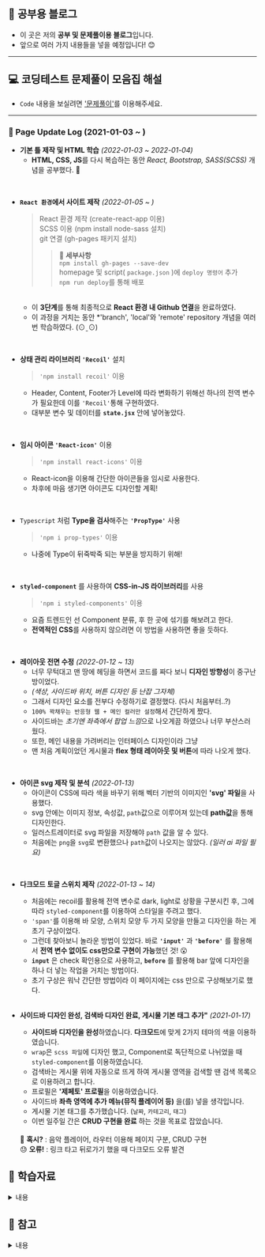 ## 📖 공부용 블로그
+ 이 곳은 저의 **공부 및 문제풀이용 블로그**입니다.
+ 앞으로 여러 가지 내용들을 넣을 예정입니다! 😊  
---
## 💻 코딩테스트 문제풀이 모음집 해설
+ ` Code `  내용을 보실려면 ['문제풀이'](https://github.com/Wisesaturn/Solve-Problem "재한쓰의 코딩테스트 문제풀이 모음집")를 이용해주세요.
---
### 🤗 Page Update Log (2021-01-03 ~ )
+ **기본 틀 제작 및 HTML 학습** *(2022-01-03 ~ 2022-01-04)*   
  + **HTML, CSS, JS**를 다시 복습하는 동안 *React, Bootstrap, SASS(SCSS)* 개념을 공부했다. 👀    
<br>

+ **`React 환경`에서 사이트 제작** *(2022-01-05 ~ )*  
   > React 환경 제작 (create-react-app 이용)  
   > SCSS 이용 (npm install node-sass 설치)  
   > git 연결 (gh-pages 패키지 설치)   
   >
   > > 🔸 **세부사항**   
   > > `npm install gh-pages --save-dev`  
   > > homepage 및 script( `package.json` )에 `deploy 명령어` 추가    
   > > `npm run deploy`를 통해 배포
   <br>

   + 이 **3단계**를 통해 최종적으로 **React 환경 내 Github 연결**을 완료하였다.    
   + 이 과정을 거치는 동안 *'branch', 'local'와 'remote' repository 개념을 여러 번 학습하였다. (⊙ˍ⊙)    
<br>

+ **상태 관리 라이브러리 `'Recoil'`** 설치   
   > `'npm install recoil'` 이용  
   
   + Header, Content, Footer가 Level에 따라 변화하기 위해선 하나의 전역 변수가 필요한데 이를 `'Recoil'`통해 구현하였다.  
   + 대부분 변수 및 데이터를 **`state.jsx`** 안에 넣어놓았다.    
<br>   

+ **임시 아이콘 `'React-icon'`** 이용
   > `'npm install react-icons'` 이용    
   
   + React-icon을 이용해 간단한 아이콘들을 임시로 사용한다.    
   + 차후에 마음 생기면 아이콘도 디자인할 계획!    
<br>

+ `Typescript` 처럼 **Type을 검사**해주는 **`'PropType'`** 사용    
   > `'npm i prop-types'` 이용    

   + 나중에 Type이 뒤죽박죽 되는 부분을 방지하기 위해!    
<br>

+ **`styled-component`** 를 사용하여 **CSS-in-JS 라이브러리**를 사용    
   > `'npm i styled-components'` 이용

   + 요즘 트렌드인 선 Component 분류, 후 한 곳에 섞기를 해보려고 한다.    
   + **전역적인 CSS**를 사용하지 않으려면 이 방법을 사용하면 좋을 듯하다.    
<br>

+ **레이아웃 전면 수정** *(2022-01-12 ~ 13)*     
   + 너무 무턱대고 맨 땅에 헤딩을 하면서 코드를 짜다 보니 **디자인 방향성**이 중구난방이었다.    
   + *(색상, 사이드바 위치, 버튼 디자인 등 난잡 그자체)*    
   + 그래서 디자인 요소를 전부다 수정하기로 결정했다. (다시 처음부터..?)    
   + `100% 꽉채우는 반응형 웹 + 메인 컬러만 설정`해서 간단하게 짰다.    
   + 사이드바는 *초기엔 좌측에서 팝업 느낌*으로 나오게끔 하였으나 너무 부산스러웠다.    
   + 또한, 메인 내용을 가려버리는 인터페이스 디자인이라 그냥    
   + 맨 처음 계획이었던 게시물과 **flex 형태 레이아웃 및 버튼**에 따라 나오게 했다.    
<br>

+ **아이콘 svg 제작 및 분석** *(2022-01-13)*    
   + 아이콘이 CSS에 따라 색을 바꾸기 위해 벡터 기반의 이미지인 **'svg' 파일**을 사용했다.    
   + svg 안에는 이미지 정보, 속성값, `path`값으로 이루어져 있는데 **path값**을 통해 디자인한다.    
   + 일러스트레이터로 svg 파일을 저장해야 `path` 값을 알 수 있다.    
   + 처음에는 `png`을 `svg`로 변환했으나 `path`값이 나오지는 않았다. *(일러 ai 파일 필요)*   
<br>

+ **다크모드 토글 스위치 제작** *(2022-01-13 ~ 14)*    
   + 처음에는 recoil를 활용해 전역 변수로 dark, light로 상황을 구분시킨 후, 그에 따라 `styled-component`를 이용하여 스타일을 주려고 했다.    
   + `'span'`를 이용해 바 모양, 스위치 모양 두 가지 모양을 만들고 디자인을 하는 게 초기 구상이었다.    
   + 그런데 찾아보니 놀라운 방법이 있었다. 바로 **`'input'`** 과 **`'before'`** 를 활용해서 **전역 변수 없이도 css만으로 구현이 가능**했던 것! 😮    
   + **`input`** 은 check 확인용으로 사용하고, **`before`** 를 활용해 bar 앞에 디자인을 하나 더 넣는 작업을 거치는 방법이다.    
   + 초기 구상은 워낙 간단한 방법이라 이 페이지에는 css 만으로 구상해보기로 했다.    
   <br>
   
 + **사이드바 디자인 완성, 검색바 디자인 완료, 게시물 기본 태그 추가"** *(2021-01-17)*    
   + **사이드바 디자인을 완성**하였습니다. **다크모드**에 맞게 2가지 테마의 색을 이용하였습니다.    
   + `wrap`은 `scss 파일`에 디자인 했고, Component로 독단적으로 나뉘었을 때 `styled-component`를 이용하였습니다.    
   + 검색바는 게시물 위에 자동으로 뜨게 하여 게시물 영역을 검색할 땐 검색 목록으로 이용하려고 합니다.    
   + 프로필은 **'제페토' 프로필**을 이용하였습니다.    
   + 사이드바 **좌측 영역에 추가 메뉴(뮤직 플레이어 등)** 을(를) 넣을 생각입니다.    
   + 게시물 기본 태그를 추가했습니다. (`날짜`, `카테고리`, `태그`)    
   + 이번 일주일 간은 **CRUD 구현을 완료** 하는 것을 목표로 잡았습니다.    
   <br>
   🤔 <b>혹시?</b> : 음악 플레이어, 라우터 이용해 페이지 구분, CRUD 구현<br>
   😓 <b>오류!</b> : 링크 타고 뒤로가기 했을 때 다크모드 오류 발견<br>
   
## 📎 학습자료
<details>
   <summary> 내용 </summary>

+ React SCSS 연동 : https://codingmania.tistory.com/339 [개발자의 개발 블로그]
+ React github 배포 : https://velog.io/@byjihye/react-github-pages
+ 벨로퍼트와 함께하는 모던 리액트 : ['주소'](https://react.vlpt.us/ "벨로퍼트와 함께하는 모던 리액트")
+ React-icons : https://react-icons.github.io/react-icons
+ Prop-types (react) : ['주소'](https://ko.reactjs.org/docs/typechecking-with-proptypes.html "PropTypes와 함께 하는 타입 검사")
+ style-component : https://www.daleseo.com/react-styled-components/
+ Modal 참고 : ['주소'](https://medium.com/@bestseob93/%ED%9A%A8%EC%9C%A8%EC%A0%81%EC%9D%B8-%EB%A6%AC%EC%95%A1%ED%8A%B8-%EB%AA%A8%EB%8B%AC-react-modal-%EB%A7%8C%EB%93%A4%EA%B8%B0-bd003458e9d "효율적인 리액트 모달(react-modal) 만들기")
+ svg 참고 : ['주소'](https://from2020.tistory.com/32#recentEntries "svg Color 동적으로 변경하기"), ['주소2'](https://ossam5.tistory.com/112 "[HTML기초문법] 13강 SVG태그 및 이미지 활용 - OSSAM강좌")
+ 왜 boolean 값을 읽지를 못하는가!? : ['주소'](https://mygumi.tistory.com/382 "Warning Received `true` for non-boolean attribute :: 마이구미")
+ Toggle Switch CSS로 제작 (라이브러리 이용 X) : ['주소'](https://ordinary-code.tistory.com/53 "css로 만드는 체크박스 ON/OFF 스위치 버튼 디자인 예제"), ['주소2'](https://m.blog.naver.com/coding-/221400113716 "CSS 토글 버튼, Toggle Switch 만들기")
+ position 개념 정리 : https://creamilk88.tistory.com/m/197
+ Typescript 설치 (React X) : https://doitnow-man.tistory.com/170?category=760521
+ create-react-app Typescript : https://dev-yakuza.posstree.com/ko/react/create-react-app/typescript/
+ Next.JS로 블로그 만들기 : https://velog.io/@anjoy/Nextjs
+ React Router 설치 : ['주소'](https://velog.io/@jungsw586/React-%EA%B0%9C%EB%B0%9C%ED%99%98%EA%B2%BD-%EC%84%B8%ED%8C%85%ED%95%98%EA%B8%B0-2.-React-Router-%EC%84%A4%EC%B9%98 "React-Router-개발환경-세팅")
+ React-Router-DOM 6 버전 업데이트로 인한 변경 사항 : ['주소'](https://velog.io/@kcdoggo/Switch-is-not-exported-from-react-router-dom-%EC%97%90%EB%9F%AC "'Switch' is not exported from 'react-router-dom' 에러"), ['공식문서'](https://reactrouter.com/docs/en/v6/upgrading/v5, "Upgrading from v5")
</details>

## 📎 참고
<details>
   <summary> 내용 </summary>

+ 레이아웃 참고 (Flexbox로 만들 수 있는 10가지 레이아웃) : ['주소'](https://d2.naver.com/helloworld/8540176 "flexbox로 만들 수 있는 10가지 레이아웃")
+ MUI (React UI Elements) : https://mui.com/
</details>
